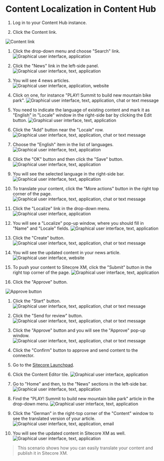 # Content Localization in Content Hub

1. Log in to your Content Hub instance.

1. Click the Content link.

![Content link](./media/image1.png)

1. Click the drop-down menu and choose "Search" link.
![Graphical user interface, application](./media/image2.png)

1. Click the "News" link in the left-side panel.
![Graphical user interface, text, application](./media/image3.png)

1. You will see 4 news articles.
![Graphical user interface, application, website](./media/image4.png)

1. Click on one, for instance "PLAY! Summit to build new mountain bike park".
![Graphical user interface, text, application, chat or text message](./media/image5.png)

1. You need to indicate the language of existing content and mark it as "English" in "Locale" window in the right-side bar by clicking the Edit button.
![Graphical user interface, text, application](./media/image6.png)

1. Click the "Add" button near the "Locale" row.
![Graphical user interface, text, application, chat or text message](./media/image7.png)

1. Choose the "English" item in the list of languages.
![Graphical user interface, text, application](./media/image8.png)

1. Click the "OK" button and then click the "Save" button.
![Graphical user interface, text, application](./media/image9.png)

1. You will see the selected language in the right-side bar.
![Graphical user interface, text, application](./media/image10.png)

1. To translate your content, click the "More actions" button in the right top corner of the page.
![Graphical user interface, text, application, chat or text message](./media/image11.png)

1. Click the "Localize" link in the drop-down menu.
![Graphical user interface, application](./media/image12.png)

1. You will see a "Localize" pop-up window, where you should fill in "Name" and "Locale" fields.
![Graphical user interface, text, application](./media/image13.png)

1. Click the "Create" button.
![Graphical user interface, text, application, chat or text message](./media/image14.png)

1. You will see the updated content in your news article.
![Graphical user interface, website](./media/image15.png)

1. To push your content to Sitecore XM, click the "Submit" button in the right top corner of the page.
![Graphical user interface, text, application](./media/image16.png)

1. Click the "Approve" button.

![Approve button](./media/image17.png)

1. Click the "Start" button.
![Graphical user interface, text, application, chat or text message](./media/image18.png)

1. Click the "Send for review" button.
![Graphical user interface, text, application, chat or text message](./media/image19.png)

1. Click the "Approve" button and you will see the "Approve" pop-up
    window.
![Graphical user interface, text, application, chat or text message](./media/image20.png)

1. Click the "Confirm" button to approve and send content to the connector.

1. Go to the [Sitecore Launchpad](https://{{demoName}}-cm.sitecoredemo.com/sitecore).

1. Click the Content Editor tile.
![Graphical user interface, application](./media/image21.png)

1. Go to "Home" and then, to the "News" sections in the left-side bar.
![Graphical user interface, text, application](./media/image22.png)

1. Find the "PLAY! Summit to build new mountain bike park" article in the drop-down menu.
![Graphical user interface, text, application](./media/image23.png)

1. Click the "German" in the right-top corner of the "Content" window to see the translated version of your article.
![Graphical user interface, text, application, email](./media/image24.png)

1. You will see the updated content in Sitecore XM as well.
![Graphical user interface, text, application](./media/image25.png)

> This scenario shows how you can easily translate your content and
> publish it in Sitecore XM.
